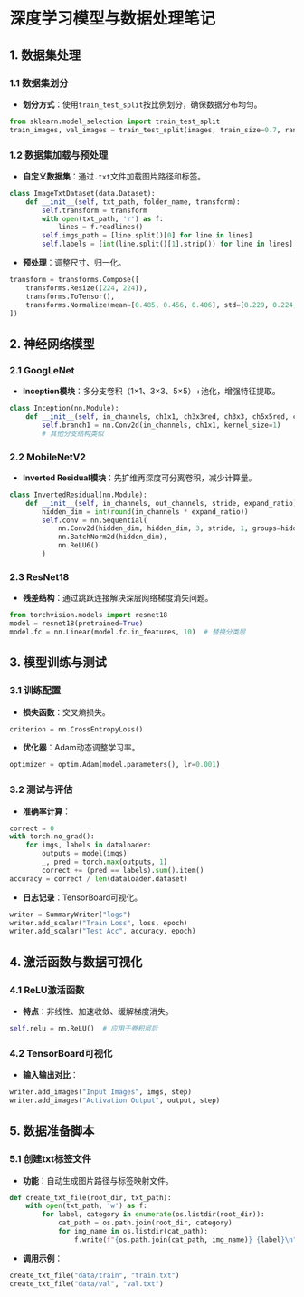 # 深度学习模型与数据处理笔记  

## 1. 数据集处理  
### 1.1 数据集划分  
- **划分方式**：使用`train_test_split`按比例划分，确保数据分布均匀。  
```python
from sklearn.model_selection import train_test_split
train_images, val_images = train_test_split(images, train_size=0.7, random_state=42)
```  

### 1.2 数据集加载与预处理  
- **自定义数据集**：通过`.txt`文件加载图片路径和标签。  
```python
class ImageTxtDataset(data.Dataset):
    def __init__(self, txt_path, folder_name, transform):
        self.transform = transform
        with open(txt_path, 'r') as f:
            lines = f.readlines()
        self.imgs_path = [line.split()[0] for line in lines]
        self.labels = [int(line.split()[1].strip()) for line in lines]
```  
- **预处理**：调整尺寸、归一化。  
```python
transform = transforms.Compose([
    transforms.Resize((224, 224)),
    transforms.ToTensor(),
    transforms.Normalize(mean=[0.485, 0.456, 0.406], std=[0.229, 0.224, 0.225])
])
```  

## 2. 神经网络模型  
### 2.1 GoogLeNet  
- **Inception模块**：多分支卷积（1×1、3×3、5×5）+池化，增强特征提取。  
```python
class Inception(nn.Module):
    def __init__(self, in_channels, ch1x1, ch3x3red, ch3x3, ch5x5red, ch5x5, pool_features):
        self.branch1 = nn.Conv2d(in_channels, ch1x1, kernel_size=1)
        # 其他分支结构类似
```  

### 2.2 MobileNetV2  
- **Inverted Residual模块**：先扩维再深度可分离卷积，减少计算量。  
```python
class InvertedResidual(nn.Module):
    def __init__(self, in_channels, out_channels, stride, expand_ratio):
        hidden_dim = int(round(in_channels * expand_ratio))
        self.conv = nn.Sequential(
            nn.Conv2d(hidden_dim, hidden_dim, 3, stride, 1, groups=hidden_dim),
            nn.BatchNorm2d(hidden_dim),
            nn.ReLU6()
        )
```  

### 2.3 ResNet18  
- **残差结构**：通过跳跃连接解决深层网络梯度消失问题。  
```python
from torchvision.models import resnet18
model = resnet18(pretrained=True)
model.fc = nn.Linear(model.fc.in_features, 10)  # 替换分类层
```  

## 3. 模型训练与测试  
### 3.1 训练配置  
- **损失函数**：交叉熵损失。  
```python
criterion = nn.CrossEntropyLoss()
```  
- **优化器**：Adam动态调整学习率。  
```python
optimizer = optim.Adam(model.parameters(), lr=0.001)
```  

### 3.2 测试与评估  
- **准确率计算**：  
```python
correct = 0
with torch.no_grad():
    for imgs, labels in dataloader:
        outputs = model(imgs)
        _, pred = torch.max(outputs, 1)
        correct += (pred == labels).sum().item()
accuracy = correct / len(dataloader.dataset)
```  
- **日志记录**：TensorBoard可视化。  
```python
writer = SummaryWriter("logs")
writer.add_scalar("Train Loss", loss, epoch)
writer.add_scalar("Test Acc", accuracy, epoch)
```  

## 4. 激活函数与数据可视化  
### 4.1 ReLU激活函数  
- **特点**：非线性、加速收敛、缓解梯度消失。  
```python
self.relu = nn.ReLU()  # 应用于卷积层后
```  

### 4.2 TensorBoard可视化  
- **输入输出对比**：  
```python
writer.add_images("Input Images", imgs, step)
writer.add_images("Activation Output", output, step)
```  

## 5. 数据准备脚本  
### 5.1 创建txt标签文件  
- **功能**：自动生成图片路径与标签映射文件。  
```python
def create_txt_file(root_dir, txt_path):
    with open(txt_path, 'w') as f:
        for label, category in enumerate(os.listdir(root_dir)):
            cat_path = os.path.join(root_dir, category)
            for img_name in os.listdir(cat_path):
                f.write(f"{os.path.join(cat_path, img_name)} {label}\n")
```  
- **调用示例**：  
```python
create_txt_file("data/train", "train.txt")
create_txt_file("data/val", "val.txt")
```